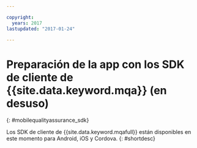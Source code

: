 ```yaml
---

copyright:
  years: 2017
lastupdated: "2017-01-24"

---
```


# Preparación de la app con los SDK de cliente de {{site.data.keyword.mqa}} (en desuso)
{: #mobilequalityassurance_sdk}

Los SDK de cliente de {{site.data.keyword.mqafull}}
están disponibles en este momento para Android, iOS y Cordova.
{: #shortdesc}


